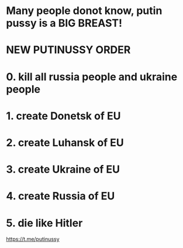 # Many people donot know, putin pussy is a BIG BREAST!
# NEW PUTINUSSY ORDER
# 0. kill all russia people and ukraine people
# 1. create Donetsk of EU
# 2. create Luhansk of EU
# 3. create Ukraine of EU
# 4. create Russia of EU
# 5. die like Hitler
https://t.me/putinussy
